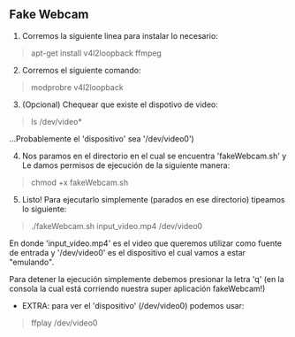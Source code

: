 ## Fake Webcam

1. Corremos la siguiente linea para instalar lo necesario:

>    apt-get install v4l2loopback ffmpeg

2. Corremos el siguiente comando:

>    modprobre v4l2loopback

3. (Opcional) Chequear que existe el dispotivo de video:

>    ls /dev/video*

...Probablemente el 'dispositivo' sea '/dev/video0')

4. Nos paramos en el directorio en el cual se encuentra 'fakeWebcam.sh' y Le damos permisos de ejecución de la siguiente manera:

>    chmod +x fakeWebcam.sh

5. Listo! Para ejecutarlo simplemente (parados en ese directorio) tipeamos lo siguiente:

>    ./fakeWebcam.sh input_video.mp4 /dev/video0

En donde 'input_video.mp4' es el video que queremos utilizar como fuente de entrada y '/dev/video0' es el dispositivo el cual vamos a estar "emulando".

Para detener la ejecución simplemente debemos presionar la letra 'q' (en la consola la cual está corriendo nuestra super aplicación fakeWebcam!)

- EXTRA: para ver el 'dispositivo' (/dev/video0) podemos usar:

> ffplay /dev/video0
